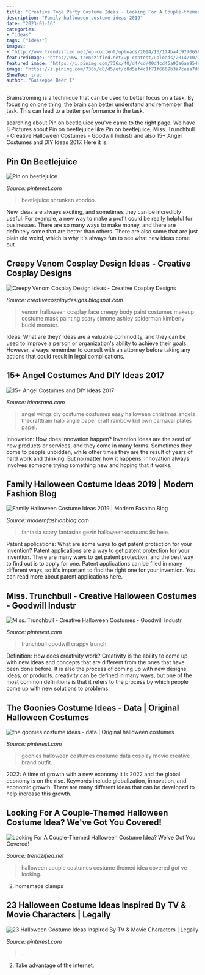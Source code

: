 ```yaml
---
title: "Creative Toga Party Costume Ideas ~ Looking For A Couple-themed Halloween Costume Idea? We&#039;ve Got You Covered!"
description: "Family halloween costume ideas 2019"
date: "2023-01-16"
categories:
- "ideas"
tags: ["ideas"]
images:
- "http://www.trendzified.net/wp-content/uploads/2014/10/1f4ba4c9770656a8dda2b460b37847b9_650x.jpg"
featuredImage: "http://www.trendzified.net/wp-content/uploads/2014/10/1f4ba4c9770656a8dda2b460b37847b9_650x.jpg"
featured_image: "https://i.pinimg.com/736x/40/d4/cd/40d4cd46a93a6aa954c1f383654d3916.jpg"
image: "https://i.pinimg.com/736x/c8/d5/ef/c8d5ef4c1f71f6669b3a7ceea7db3a5d--halloween--halloween-party.jpg"
ShowToc: true
author: "Guiseppe Beer I"
---
```



Brainstroming is a technique that can be used to better focus on a task. By focusing on one thing, the brain can better understand and remember that task. This can lead to a better performance in the task.

	

		
searching about Pin on beetlejuice you've came to the right page. We have 8 Pictures about Pin on beetlejuice like Pin on beetlejuice, Miss. Trunchbull - Creative Halloween Costumes - Goodwill Industr and also 15+ Angel Costumes and DIY Ideas 2017. Here it is:
		
    
## Pin On Beetlejuice

<img loading=lazy src="https://i.pinimg.com/736x/21/32/0d/21320d9253f830dc54c81946f8da31b5.jpg" onerror="this.onerror=null;this.src='https://tse1.mm.bing.net/th?id=OIP.xv8RoH2dCUA87EfH3LnTnwHaJ4&amp;pid=15.1';" alt="Pin on beetlejuice">

_Source: pinterest.com_

>beetlejuice shrunken voodoo. 

	

New ideas are always exciting, and sometimes they can be incredibly useful. For example, a new way to make a profit could be really helpful for businesses. There are so many ways to make money, and there are definitely some that are better than others. There are also some that are just plain old weird, which is why it's always fun to see what new ideas come out.

    
## Creepy Venom Cosplay Design Ideas - Creative Cosplay Designs

<img loading=lazy src="http://3.bp.blogspot.com/-P7n5ouRUYoo/VT4c1ajSaoI/AAAAAAAAADo/EaAMlAc6plY/s1600/9894cb8fa40d56c08b5d26d3dd60dbe5.jpg" onerror="this.onerror=null;this.src='https://tse4.mm.bing.net/th?id=OIP.TzUX-zUUShUUh-6esLe1-AHaJ4&amp;pid=15.1';" alt="Creepy Venom Cosplay Design Ideas - Creative Cosplay Designs">

_Source: creativecosplaydesigns.blogspot.com_

>venom halloween cosplay face creepy body paint costumes makeup costume mask painting scary simone ashley spiderman kimberly bucki monster. 

	

Ideas: What are they?
Ideas are a valuable commodity, and they can be used to improve a person or organization's ability to achieve their goals. However, always remember to consult with an attorney before taking any actions that could result in legal complications.

    
## 15+ Angel Costumes And DIY Ideas 2017

<img loading=lazy src="https://ideastand.com/wp-content/uploads/2017/09/angel-costume-diy/5-angel-costume-diy-ideas-tutorials.jpg" onerror="this.onerror=null;this.src='https://tse3.mm.bing.net/th?id=OIP.hS6mH0iMv29mSLNcbWhFcgHaMW&amp;pid=15.1';" alt="15+ Angel Costumes and DIY Ideas 2017">

_Source: ideastand.com_

>angel wings diy costume costumes easy halloween christmas angels thecrafttrain halo angle paper craft rainbow kid own carnaval plates papel. 

	

Innovation: How does innovation happen?
Invention ideas are the seed of new products or services, and they come in many forms. Sometimes they come to people unbidden, while other times they are the result of years of hard work and thinking. But no matter how it happens, innovation always involves someone trying something new and hoping that it works.

    
## Family Halloween Costume Ideas 2019 | Modern Fashion Blog

<img loading=lazy src="http://modernfashionblog.com/wp-content/uploads/2019/08/Family-Halloween-Costume-Ideas-2019-11.jpg" onerror="this.onerror=null;this.src='https://tse3.mm.bing.net/th?id=OIP.J_lo8nQ_3IhxDxQVxZzh7wHaJ4&amp;pid=15.1';" alt="Family Halloween Costume Ideas 2019 | Modern Fashion Blog">

_Source: modernfashionblog.com_

>fantasia scary fantasias gezin halloweenkostuums 9x hele. 

	

Patent applications: What are some ways to get patent protection for your invention?
Patent applications are a way to get patent protection for your invention. There are many ways to get patent protection, and the best way to find out is to apply for one. Patent applications can be filed in many different ways, so it's important to find the right one for your invention. You can read more about patent applications here.

    
## Miss. Trunchbull - Creative Halloween Costumes - Goodwill Industr

<img loading=lazy src="https://i.pinimg.com/736x/40/d4/cd/40d4cd46a93a6aa954c1f383654d3916.jpg" onerror="this.onerror=null;this.src='https://tse3.mm.bing.net/th?id=OIP.pbdLar4AVHyOItMiSvOa7gHaJ6&amp;pid=15.1';" alt="Miss. Trunchbull - Creative Halloween Costumes - Goodwill Industr">

_Source: pinterest.com_

>trunchbull goodwill crappy trunch. 

	

Definition: How does creativity work?
Creativity is the ability to come up with new ideas and concepts that are different from the ones that have been done before. It is also the process of coming up with new designs, ideas, or products. creativity can be defined in many ways, but one of the most common definitions is that it refers to the process by which people come up with new solutions to problems.

    
## The Goonies Costume Ideas - Data | Original Halloween Costumes

<img loading=lazy src="https://i.pinimg.com/736x/c8/d5/ef/c8d5ef4c1f71f6669b3a7ceea7db3a5d--halloween--halloween-party.jpg" onerror="this.onerror=null;this.src='https://tse3.mm.bing.net/th?id=OIP.Suxu-GFOf-aoAX0fTuiQkAHaLN&amp;pid=15.1';" alt="the goonies costume ideas - data | Original halloween costumes">

_Source: pinterest.com_

>goonies halloween costumes costume data cosplay movie creative brand outfit. 

	

2022: A time of growth with a new economy
It is 2022 and the global economy is on the rise. Keywords include globalization, innovation, and economic growth. There are many different ideas that can be developed to help increase this growth.

    
## Looking For A Couple-Themed Halloween Costume Idea? We&#039;ve Got You Covered!

<img loading=lazy src="http://www.trendzified.net/wp-content/uploads/2014/10/1f4ba4c9770656a8dda2b460b37847b9_650x.jpg" onerror="this.onerror=null;this.src='https://tse3.mm.bing.net/th?id=OIP.tvk6GEIR1B0ecy7E5Dz-bQHaJ5&amp;pid=15.1';" alt="Looking For A Couple-Themed Halloween Costume Idea? We&#039;ve Got You Covered!">

_Source: trendzified.net_

>halloween couple costumes costume themed idea covered got ve looking. 

	

2. homemade clamps

    
## 23 Halloween Costume Ideas Inspired By TV &amp; Movie Characters | Legally

<img loading=lazy src="https://i.pinimg.com/736x/fb/4f/d1/fb4fd15488ae0b3871bd14582fd9c0a6--blonde-halloween-costumes-last-minute-halloween-costumes.jpg" onerror="this.onerror=null;this.src='https://tse4.mm.bing.net/th?id=OIP.Z5RzFxd9CgVXiiBtDJ8-wwHaLH&amp;pid=15.1';" alt="23 Halloween Costume Ideas Inspired By TV &amp; Movie Characters | Legally">

_Source: pinterest.com_

>. 

	

2. Take advantage of the internet.

